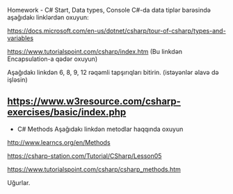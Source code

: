 Homework - C# Start, Data types, Console
C#-da data tiplər barəsində aşağıdakı linklərdən oxuyun:

https://docs.microsoft.com/en-us/dotnet/csharp/tour-of-csharp/types-and-variables

https://www.tutorialspoint.com/csharp/index.htm (Bu linkdən Encapsulation-a qədər oxuyun)

Aşağıdakı linkdən 6, 8, 9, 12 rəqəmli tapşırıqları bitirin. (istəyənlər əlavə də işləsin)

https://www.w3resource.com/csharp-exercises/basic/index.php
--------------------------------------------------------------------------------------------
- C# Methods
Aşağıdakı linkdən metodlar haqqında oxuyun

http://www.learncs.org/en/Methods

https://csharp-station.com/Tutorial/CSharp/Lesson05

https://www.tutorialspoint.com/csharp/csharp_methods.htm



Uğurlar.
